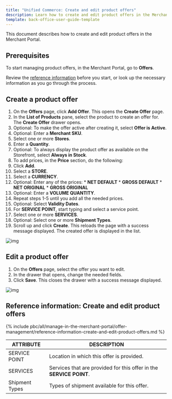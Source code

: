 ```yaml
---
title: "Unified Commerce: Create and edit product offers"
description: Learn how to create and edit product offers in the Merchant Portal
template: back-office-user-guide-template
---
```


This document describes how to create and edit product offers in the Merchant Portal.

## Prerequisites

To start managing product offers, in the Merchant Portal, go to **Offers**.

Review the [reference information](#reference-information-create-and-edit-product-offers) before you start, or look up the necessary information as you go through the process.

## Create a product offer

1. On the **Offers** page, click **Add Offer**.
    This opens the **Create Offer** page.
2. In the **List of Products** pane, select the product to create an offer for.
  The **Create Offer** drawer opens.
3. Optional: To make the offer active after creating it, select **Offer is Active**.
4. Optional: Enter a **Merchant SKU**.
5. Select one or more **Stores**.
6. Enter a **Quantity**.
7. Optional: To always display the product offer as available on the Storefront, select **Always in Stock**.
8. To add prices, in the **Price** section, do the following:
  1. Click **Add**.
  2. Select a **STORE**.
  3. Select a **CURRENCY**.
  4. Optional: Enter any of the prices:
    * **NET DEFAULT**
    * **GROSS DEFAULT**
    * **NET ORIGINAL**
    * **GROSS ORIGINAL**
  5. Optional: Enter a **VOLUME QUANTITY**.
  6. Repeat steps 1-5 until you add all the needed prices.
9. Optional: Select **Validity Dates**.
10. For **SERVICE POINT**, start typing and select a service point.
11. Select one or more **SERVICES**.
12. Optional: Select one or more **Shipment Types**.
13. Scroll up and click **Create**.
    This reloads the page with a success message displayed. The created offer is displayed in the list.

![img](https://spryker.s3.eu-central-1.amazonaws.com/docs/Marketplace/user+guides/Merchant+Portal+user+guides/Offers/creating-product-offers.gif)


## Edit a product offer

1. On the **Offers** page, select the offer you want to edit.
2. In the drawer that opens, change the needed fields.
3. Click **Save**.
    This closes the drawer with a success message displayed.

![img](https://spryker.s3.eu-central-1.amazonaws.com/docs/Marketplace/user+guides/Merchant+Portal+user+guides/Offers/edit-offers.gif)


## Reference information: Create and edit product offers

{% include pbc/all/manage-in-the-merchant-portal/offer-management/reference-information-create-and-edit-product-offers.md %} <!-- To edit, see _includes/pbc/all/manage-in-the-merchant-portal/offer-management/reference-information-create-and-edit-product-offers.md -->

| ATTRIBUTE     | DESCRIPTION |
| --- | --- |
| SERVICE POINT | Location in which this offer is provided. |
| SERVICES | Services that are provided for this offer in the **SERVICE POINT**. |
| Shipment Types | Types of shipment available for this offer. |
